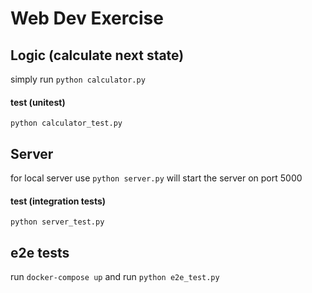# Web Dev Exercise #

## Logic (calculate next state) ##
simply run `python calculator.py`

#### test (unitest) ####
`python calculator_test.py`

## Server ##
for local server use `python server.py` will start the server on port 5000

#### test (integration tests) ####
`python server_test.py`

## e2e tests ##
run `docker-compose up` and run `python e2e_test.py` 


